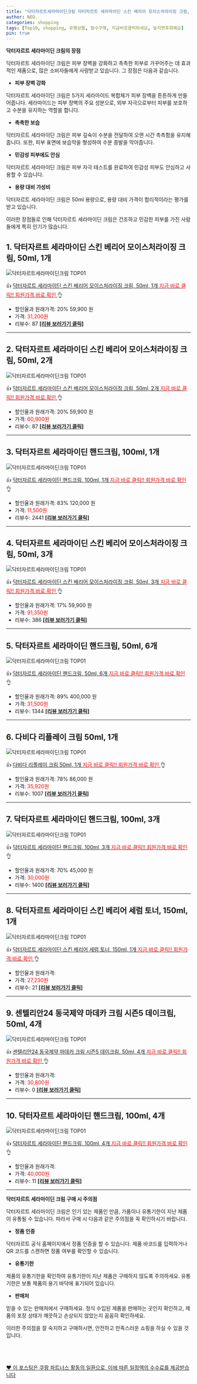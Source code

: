 ```yaml
---
title: "닥터자르트세라마이딘크림 닥터자르트 세라마이딘 스킨 베리어 모이스처라이징 크림, 50ml, 1개 필수 필요 추천 제품 비교 최저 가격 비교 장점 구매 후기 구매평"
author: NEO.
categories: shopping
tags: [Top10, shopping, 유행상품, 필수구매, 지금바로클릭하세요, 놓치면후회해요]
pin: true
---
```

**닥터자르트 세라마이딘 크림의 장점**

닥터자르트 세라마이딘 크림은 피부 장벽을 강화하고 촉촉한 피부로 가꾸어주는 데 효과적인 제품으로, 많은 소비자들에게 사랑받고 있습니다. 그 장점은 다음과 같습니다.

* **피부 장벽 강화**

닥터자르트 세라마이딘 크림은 5가지 세라마이드 복합체가 피부 장벽을 튼튼하게 만들어줍니다. 세라마이드는 피부 장벽의 주요 성분으로, 외부 자극으로부터 피부를 보호하고 수분을 유지하는 역할을 합니다.

* **촉촉한 보습**

닥터자르트 세라마이딘 크림은 피부 깊숙이 수분을 전달하여 오랜 시간 촉촉함을 유지해줍니다. 또한, 피부 표면에 보습막을 형성하여 수분 증발을 막아줍니다.

* **민감성 피부에도 안심**

닥터자르트 세라마이딘 크림은 피부 자극 테스트를 완료하여 민감성 피부도 안심하고 사용할 수 있습니다.

* **용량 대비 가성비**

닥터자르트 세라마이딘 크림은 50ml 용량으로, 용량 대비 가격이 합리적이라는 평가를 받고 있습니다.

이러한 장점들로 인해 닥터자르트 세라마이딘 크림은 건조하고 민감한 피부를 가진 사람들에게 특히 인기가 많습니다.

   

## 1. 닥터자르트 세라마이딘 스킨 베리어 모이스처라이징 크림, 50ml, 1개

![닥터자르트세라마이딘크림 TOP01](https://thumbnail6.coupangcdn.com/thumbnails/remote/490x490ex/image/retail/images/2023/01/10/17/7/02dfa9c1-0c82-410c-b8e7-c73ac039b105.jpg)


👍 [닥터자르트 세라마이딘 스킨 베리어 모이스처라이징 크림, 50ml, 1개 <font color=red> 지금 바로 클릭!! 회원가격 바로 확인 </font> ](https://link.coupang.com/re/AFFSDP?lptag=AF3617701&subid=GithubCoopas&pageKey=7055335231&traceid=V0-153&itemId=17478399768&vendorItemId=84645952829) 👌 


- 할인율과 원래가격: 20%  59,900   원
- 가격: <span style='color:red'>31,200원</span>
- 리뷰수: 87  [**[리뷰 보러가기 클릭]**](https://link.coupang.com/re/AFFSDP?lptag=AF3617701&subid=GithubCoopas&pageKey=7055335231&traceid=V0-153&itemId=17478399768&vendorItemId=84645952829)

---


   

## 2. 닥터자르트 세라마이딘 스킨 베리어 모이스처라이징 크림, 50ml, 2개

![닥터자르트세라마이딘크림 TOP01](https://thumbnail9.coupangcdn.com/thumbnails/remote/490x490ex/image/retail/images/fc228225-5428-4767-ac6c-f830f68c87026858290708628681968.png)


👍 [닥터자르트 세라마이딘 스킨 베리어 모이스처라이징 크림, 50ml, 2개 <font color=red> 지금 바로 클릭!! 회원가격 바로 확인 </font> ](https://link.coupang.com/re/AFFSDP?lptag=AF3617701&subid=GithubCoopas&pageKey=7055335231&traceid=V0-153&itemId=19170485554&vendorItemId=86288699449) 👌 


- 할인율과 원래가격: 20%  59,900   원
- 가격: <span style='color:red'>60,900원</span>
- 리뷰수: 87  [**[리뷰 보러가기 클릭]**](https://link.coupang.com/re/AFFSDP?lptag=AF3617701&subid=GithubCoopas&pageKey=7055335231&traceid=V0-153&itemId=19170485554&vendorItemId=86288699449)

---


   

## 3. 닥터자르트 세라마이딘 핸드크림, 100ml, 1개

![닥터자르트세라마이딘크림 TOP01](https://thumbnail7.coupangcdn.com/thumbnails/remote/490x490ex/image/retail/images/5281949648091613-bcbbb329-9e88-4290-9520-5bd7b1f9390f.jpg)


👍 [닥터자르트 세라마이딘 핸드크림, 100ml, 1개 <font color=red> 지금 바로 클릭!! 회원가격 바로 확인 </font> ](https://link.coupang.com/re/AFFSDP?lptag=AF3617701&subid=GithubCoopas&pageKey=336085868&traceid=V0-153&itemId=10012507803&vendorItemId=77295513828) 👌 


- 할인율과 원래가격: 83%  120,000   원
- 가격: <span style='color:red'>11,500원</span>
- 리뷰수: 2441  [**[리뷰 보러가기 클릭]**](https://link.coupang.com/re/AFFSDP?lptag=AF3617701&subid=GithubCoopas&pageKey=336085868&traceid=V0-153&itemId=10012507803&vendorItemId=77295513828)

---


   

## 4. 닥터자르트 세라마이딘 스킨 베리어 모이스처라이징 크림, 50ml, 3개

![닥터자르트세라마이딘크림 TOP01](https://thumbnail6.coupangcdn.com/thumbnails/remote/490x490ex/image/retail/images/fdd507d0-b30a-4e48-b2a8-6de6b3db68d12933312064384303364.png)


👍 [닥터자르트 세라마이딘 스킨 베리어 모이스처라이징 크림, 50ml, 3개 <font color=red> 지금 바로 클릭!! 회원가격 바로 확인 </font> ](https://link.coupang.com/re/AFFSDP?lptag=AF3617701&subid=GithubCoopas&pageKey=7055335231&traceid=V0-153&itemId=19170485748&vendorItemId=86288699630) 👌 


- 할인율과 원래가격: 17%  59,900   원
- 가격: <span style='color:red'>91,350원</span>
- 리뷰수: 386  [**[리뷰 보러가기 클릭]**](https://link.coupang.com/re/AFFSDP?lptag=AF3617701&subid=GithubCoopas&pageKey=7055335231&traceid=V0-153&itemId=19170485748&vendorItemId=86288699630)

---


   

## 5. 닥터자르트 세라마이딘 핸드크림, 50ml, 6개

![닥터자르트세라마이딘크림 TOP01](https://thumbnail8.coupangcdn.com/thumbnails/remote/490x490ex/image/retail/images/ddabcc13-939b-4616-93bc-a5b95b216d34905575161717098086.png)


👍 [닥터자르트 세라마이딘 핸드크림, 50ml, 6개 <font color=red> 지금 바로 클릭!! 회원가격 바로 확인 </font> ](https://link.coupang.com/re/AFFSDP?lptag=AF3617701&subid=GithubCoopas&pageKey=336085868&traceid=V0-153&itemId=18741533021&vendorItemId=85873798707) 👌 


- 할인율과 원래가격: 89%  400,000   원
- 가격: <span style='color:red'>31,500원</span>
- 리뷰수: 1344  [**[리뷰 보러가기 클릭]**](https://link.coupang.com/re/AFFSDP?lptag=AF3617701&subid=GithubCoopas&pageKey=336085868&traceid=V0-153&itemId=18741533021&vendorItemId=85873798707)

---


   

## 6. 다비다 리플레이 크림 50ml, 1개

![닥터자르트세라마이딘크림 TOP01](https://thumbnail8.coupangcdn.com/thumbnails/remote/490x490ex/image/vendor_inventory/6e1c/6850e71983640e28f6f7a292a4ebb5edbc832a8e74f9144c5c71ca8a9a0e.jpg)


👍 [다비다 리플레이 크림 50ml, 1개 <font color=red> 지금 바로 클릭!! 회원가격 바로 확인 </font> ](https://link.coupang.com/re/AFFSDP?lptag=AF3617701&subid=GithubCoopas&pageKey=6523457924&traceid=V0-153&itemId=14462708661&vendorItemId=81706136327) 👌 


- 할인율과 원래가격: 78%  86,000   원
- 가격: <span style='color:red'>35,920원</span>
- 리뷰수: 1007  [**[리뷰 보러가기 클릭]**](https://link.coupang.com/re/AFFSDP?lptag=AF3617701&subid=GithubCoopas&pageKey=6523457924&traceid=V0-153&itemId=14462708661&vendorItemId=81706136327)

---


   

## 7. 닥터자르트 세라마이딘 핸드크림, 100ml, 3개

![닥터자르트세라마이딘크림 TOP01](https://thumbnail7.coupangcdn.com/thumbnails/remote/490x490ex/image/retail/images/509fff08-e1af-4b78-8258-576e20add6bb5308879631280859885.png)


👍 [닥터자르트 세라마이딘 핸드크림, 100ml, 3개 <font color=red> 지금 바로 클릭!! 회원가격 바로 확인 </font> ](https://link.coupang.com/re/AFFSDP?lptag=AF3617701&subid=GithubCoopas&pageKey=336085868&traceid=V0-153&itemId=19038507884&vendorItemId=86162338563) 👌 


- 할인율과 원래가격: 70%  45,000   원
- 가격: <span style='color:red'>30,000원</span>
- 리뷰수: 1400  [**[리뷰 보러가기 클릭]**](https://link.coupang.com/re/AFFSDP?lptag=AF3617701&subid=GithubCoopas&pageKey=336085868&traceid=V0-153&itemId=19038507884&vendorItemId=86162338563)

---


   

## 8. 닥터자르트 세라마이딘 스킨 베리어 세럼 토너, 150ml, 1개

![닥터자르트세라마이딘크림 TOP01](https://thumbnail6.coupangcdn.com/thumbnails/remote/490x490ex/image/retail/images/2023/01/10/18/8/b6de830f-9611-4d11-a3fd-7c90d1fb0010.jpg)


👍 [닥터자르트 세라마이딘 스킨 베리어 세럼 토너, 150ml, 1개 <font color=red> 지금 바로 클릭!! 회원가격 바로 확인 </font> ](https://link.coupang.com/re/AFFSDP?lptag=AF3617701&subid=GithubCoopas&pageKey=6887892458&traceid=V0-153&itemId=16526757951&vendorItemId=84646520472) 👌 


- 할인율과 원래가격: 
- 가격: <span style='color:red'>27,230원</span>
- 리뷰수: 21  [**[리뷰 보러가기 클릭]**](https://link.coupang.com/re/AFFSDP?lptag=AF3617701&subid=GithubCoopas&pageKey=6887892458&traceid=V0-153&itemId=16526757951&vendorItemId=84646520472)

---


   

## 9. 센텔리안24 동국제약 마데카 크림 시즌5 데이크림, 50ml, 4개

![닥터자르트세라마이딘크림 TOP01](https://thumbnail8.coupangcdn.com/thumbnails/remote/490x490ex/image/vendor_inventory/7235/55d5440046cf2d391539721590da4bded3931b8eb84d9fd7ecd9069fcd81.jpg)


👍 [센텔리안24 동국제약 마데카 크림 시즌5 데이크림, 50ml, 4개 <font color=red> 지금 바로 클릭!! 회원가격 바로 확인 </font> ](https://link.coupang.com/re/AFFSDP?lptag=AF3617701&subid=GithubCoopas&pageKey=7325775782&traceid=V0-153&itemId=17971503013&vendorItemId=85020645389) 👌 


- 할인율과 원래가격: 
- 가격: <span style='color:red'>30,800원</span>
- 리뷰수: 0  [**[리뷰 보러가기 클릭]**](https://link.coupang.com/re/AFFSDP?lptag=AF3617701&subid=GithubCoopas&pageKey=7325775782&traceid=V0-153&itemId=17971503013&vendorItemId=85020645389)

---


   

## 10. 닥터자르트 세라마이딘 핸드크림, 100ml, 4개

![닥터자르트세라마이딘크림 TOP01](https://thumbnail7.coupangcdn.com/thumbnails/remote/490x490ex/image/retail/images/68c72350-b9bb-4a9c-b61a-b5cb819370cf3151912375119486711.png)


👍 [닥터자르트 세라마이딘 핸드크림, 100ml, 4개 <font color=red> 지금 바로 클릭!! 회원가격 바로 확인 </font> ](https://link.coupang.com/re/AFFSDP?lptag=AF3617701&subid=GithubCoopas&pageKey=336085868&traceid=V0-153&itemId=19038507807&vendorItemId=86162338423) 👌 


- 할인율과 원래가격: 
- 가격: <span style='color:red'>40,000원</span>
- 리뷰수: 11  [**[리뷰 보러가기 클릭]**](https://link.coupang.com/re/AFFSDP?lptag=AF3617701&subid=GithubCoopas&pageKey=336085868&traceid=V0-153&itemId=19038507807&vendorItemId=86162338423)

---
**닥터자르트 세라마이딘 크림 구매 시 주의점**

닥터자르트 세라마이딘 크림은 인기 있는 제품인 만큼, 가품이나 유통기한이 지난 제품이 유통될 수 있습니다. 따라서 구매 시 다음과 같은 주의점을 꼭 확인하시기 바랍니다.

* **정품 인증**

닥터자르트 공식 홈페이지에서 정품 인증을 할 수 있습니다. 제품 바코드를 입력하거나 QR 코드를 스캔하면 정품 여부를 확인할 수 있습니다.

* **유통기한**

제품의 유통기한을 확인하여 유통기한이 지난 제품은 구매하지 않도록 주의하세요. 유통기한은 보통 제품의 용기 바닥에 표기되어 있습니다.

* **판매처**

믿을 수 있는 판매처에서 구매하세요. 정식 수입된 제품을 판매하는 곳인지 확인하고, 제품의 포장 상태가 깨끗하고 손상되지 않았는지 꼼꼼히 확인하세요.

이러한 주의점을 잘 숙지하고 구매하시면, 안전하고 만족스러운 쇼핑을 하실 수 있을 것입니다.<br><br><br><br><br> [ ❤  이 포스팅은 쿠팡 파트너스 활동의 일환으로, 이에 따른 일정액의 수수료를 제공받습니다](https://link.coupang.com/a/bcEFyh)